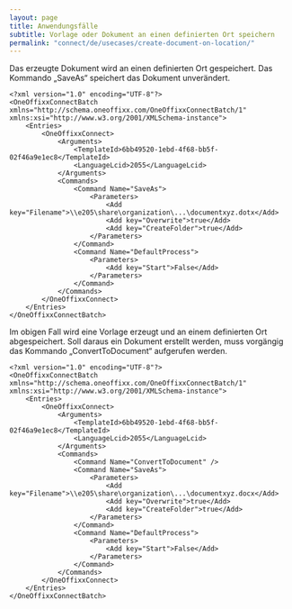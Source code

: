 ```yaml
---
layout: page
title: Anwendungsfälle
subtitle: Vorlage oder Dokument an einen definierten Ort speichern
permalink: "connect/de/usecases/create-document-on-location/"
---
```


Das erzeugte Dokument wird an einen definierten Ort gespeichert. Das Kommando „SaveAs“ speichert das Dokument unverändert. 

    <?xml version="1.0" encoding="UTF-8"?>
    <OneOffixxConnectBatch xmlns="http://schema.oneoffixx.com/OneOffixxConnectBatch/1" xmlns:xsi="http://www.w3.org/2001/XMLSchema-instance">
    	<Entries>
    		<OneOffixxConnect>
    			<Arguments>
    				<TemplateId>6bb49520-1ebd-4f68-bb5f-02f46a9e1ec8</TemplateId>
    				<LanguageLcid>2055</LanguageLcid>
    			</Arguments>
    			<Commands>
    				<Command Name="SaveAs">
    					<Parameters>
    						<Add key="Filename">\\e205\share\organization\...\documentxyz.dotx</Add>
    						<Add key="Overwrite">true</Add>
    						<Add key="CreateFolder">true</Add>
    					</Parameters>
    				</Command>
    				<Command Name="DefaultProcess">
    					<Parameters>
    						<Add key="Start">False</Add>
    					</Parameters>
    				</Command>
    			</Commands>
    		</OneOffixxConnect>
    	</Entries>
    </OneOffixxConnectBatch>

Im obigen Fall wird eine Vorlage erzeugt und an einem definierten Ort abgespeichert. Soll daraus ein Dokument erstellt werden, muss vorgängig das Kommando „ConvertToDocument“ aufgerufen werden.

    <?xml version="1.0" encoding="UTF-8"?>
    <OneOffixxConnectBatch xmlns="http://schema.oneoffixx.com/OneOffixxConnectBatch/1" xmlns:xsi="http://www.w3.org/2001/XMLSchema-instance">
    	<Entries>
    		<OneOffixxConnect>
    			<Arguments>
    				<TemplateId>6bb49520-1ebd-4f68-bb5f-02f46a9e1ec8</TemplateId>
    				<LanguageLcid>2055</LanguageLcid>
    			</Arguments>
    			<Commands>
    				<Command Name="ConvertToDocument" />
    				<Command Name="SaveAs">
    					<Parameters>
    						<Add key="Filename">\\e205\share\organization\...\documentxyz.docx</Add>
    						<Add key="Overwrite">true</Add>
    						<Add key="CreateFolder">true</Add>
    					</Parameters>
    				</Command>
    				<Command Name="DefaultProcess">
    					<Parameters>
    						<Add key="Start">False</Add>
    					</Parameters>
    				</Command>
    			</Commands>
    		</OneOffixxConnect>
    	</Entries>
    </OneOffixxConnectBatch>
